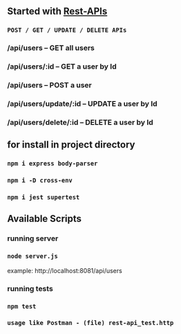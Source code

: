 ## Started with [Rest-APIs]()

### `POST / GET / UPDATE / DELETE APIs`
### /api/users – GET all users
### /api/users/:id – GET a user by Id
### /api/users – POST a user
### /api/users/update/:id – UPDATE a user by Id
### /api/users/delete/:id – DELETE a user by Id


## for install in project directory
### `npm i express body-parser`
### `npm i -D cross-env`
### `npm i jest supertest`

## Available Scripts
### running server
### `node server.js`
example: http://localhost:8081/api/users
### running tests
### `npm test`
### `usage like Postman - (file) rest-api_test.http`



